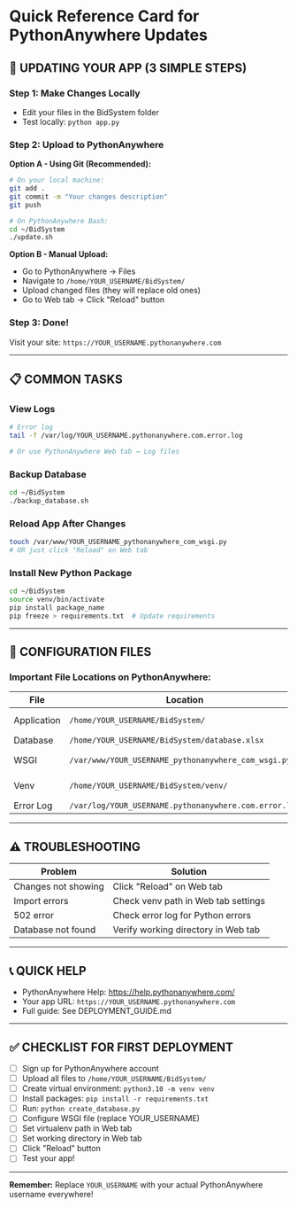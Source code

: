 # Quick Reference Card for PythonAnywhere Updates

## 🚀 UPDATING YOUR APP (3 SIMPLE STEPS)

### Step 1: Make Changes Locally
- Edit your files in the BidSystem folder
- Test locally: `python app.py`

### Step 2: Upload to PythonAnywhere
**Option A - Using Git (Recommended):**
```bash
# On your local machine:
git add .
git commit -m "Your changes description"
git push

# On PythonAnywhere Bash:
cd ~/BidSystem
./update.sh
```

**Option B - Manual Upload:**
- Go to PythonAnywhere → Files
- Navigate to `/home/YOUR_USERNAME/BidSystem/`
- Upload changed files (they will replace old ones)
- Go to Web tab → Click "Reload" button

### Step 3: Done! 
Visit your site: `https://YOUR_USERNAME.pythonanywhere.com`

---

## 📋 COMMON TASKS

### View Logs
```bash
# Error log
tail -f /var/log/YOUR_USERNAME.pythonanywhere.com.error.log

# Or use PythonAnywhere Web tab → Log files
```

### Backup Database
```bash
cd ~/BidSystem
./backup_database.sh
```

### Reload App After Changes
```bash
touch /var/www/YOUR_USERNAME_pythonanywhere_com_wsgi.py
# OR just click "Reload" on Web tab
```

### Install New Python Package
```bash
cd ~/BidSystem
source venv/bin/activate
pip install package_name
pip freeze > requirements.txt  # Update requirements
```

---

## 🔧 CONFIGURATION FILES

### Important File Locations on PythonAnywhere:

| File | Location | Purpose |
|------|----------|---------|
| Application | `/home/YOUR_USERNAME/BidSystem/` | Your code |
| Database | `/home/YOUR_USERNAME/BidSystem/database.xlsx` | All data |
| WSGI | `/var/www/YOUR_USERNAME_pythonanywhere_com_wsgi.py` | Web config |
| Venv | `/home/YOUR_USERNAME/BidSystem/venv/` | Python packages |
| Error Log | `/var/log/YOUR_USERNAME.pythonanywhere.com.error.log` | Errors |

---

## ⚠️ TROUBLESHOOTING

| Problem | Solution |
|---------|----------|
| Changes not showing | Click "Reload" on Web tab |
| Import errors | Check venv path in Web tab settings |
| 502 error | Check error log for Python errors |
| Database not found | Verify working directory in Web tab |

---

## 📞 QUICK HELP

- PythonAnywhere Help: https://help.pythonanywhere.com/
- Your app URL: `https://YOUR_USERNAME.pythonanywhere.com`
- Full guide: See DEPLOYMENT_GUIDE.md

---

## ✅ CHECKLIST FOR FIRST DEPLOYMENT

- [ ] Sign up for PythonAnywhere account
- [ ] Upload all files to `/home/YOUR_USERNAME/BidSystem/`
- [ ] Create virtual environment: `python3.10 -m venv venv`
- [ ] Install packages: `pip install -r requirements.txt`
- [ ] Run: `python create_database.py`
- [ ] Configure WSGI file (replace YOUR_USERNAME)
- [ ] Set virtualenv path in Web tab
- [ ] Set working directory in Web tab
- [ ] Click "Reload" button
- [ ] Test your app!

---

**Remember:** Replace `YOUR_USERNAME` with your actual PythonAnywhere username everywhere!
